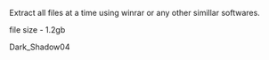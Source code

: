 Extract all files at a time using winrar or any other simillar softwares.

file size - 1.2gb

Dark_Shadow04